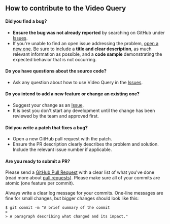 ## How to contribute to the Video Query

#### **Did you find a bug?**

* **Ensure the bug was not already reported** by searching on GitHub under
[Issues](https://github.com/PARC-projects/video-query/issues).
* If you're unable to find an open issue addressing the problem,
[open a new one](https://github.com/PARC-projects/video-query/issues).
Be sure to include a **title and clear description**, as much relevant information as possible, and a **code sample**
demonstrating the expected behavior that is not occurring.

#### **Do you have questions about the source code?**

* Ask any question about how to use Video Query in the [Issues](https://github.com/PARC-projects/video-query/issues).

#### **Do you intend to add a new feature or change an existing one?**

* Suggest your change as an [Issue](https://github.com/PARC-projects/video-query/issues).
* It is best you don't start any development until the change has been reviewed by the team and approved first.

#### **Did you write a patch that fixes a bug?**

* Open a new GitHub pull request with the patch.
* Ensure the PR description clearly describes the problem and solution. Include the relevant issue number if applicable.

#### **Are you ready to submit a PR?**

Please send a [GitHub Pull Request](https://github.com/PARC-projects/video-query/compare?expand=1) with a clear list of
what you've done (read more about [pull requests](https://help.github.com/articles/about-pull-requests/)).
Please make sure all of your commits are atomic (one feature per commit).

Always write a clear log message for your commits. One-line messages are fine for small changes, but bigger changes
should look like this:

    $ git commit -m "A brief summary of the commit
    >
    > A paragraph describing what changed and its impact."

